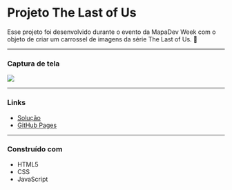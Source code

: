 # Projeto The Last of Us

Esse projeto foi desenvolvido durante o evento da MapaDev Week com o objeto de criar um carrossel de imagens da série The Last of Us. 🚀
________________________________________________

### Captura de tela


![](src/imagens/the-last-of-us-gif.gif)
__________________________________________________

### Links

- [Solução]()
- [GitHub Pages]()
__________________________________________________

### Construído com

- HTML5
- CSS
- JavaScript